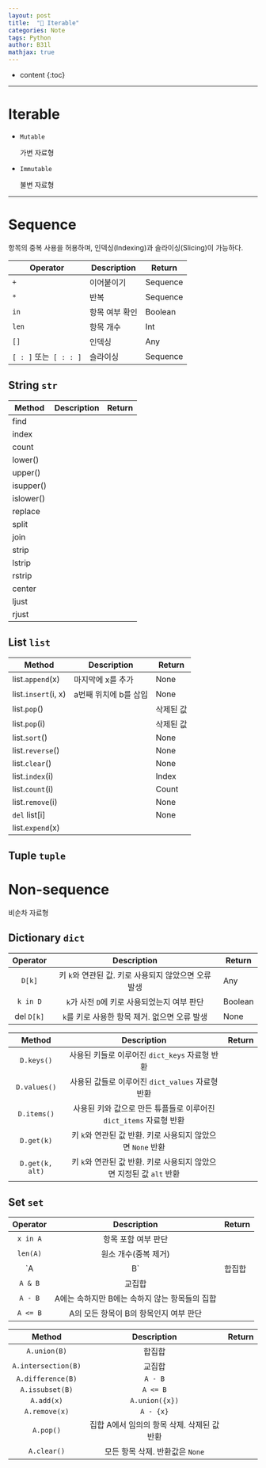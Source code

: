 ```yaml
---
layout: post
title:  "📖 Iterable"
categories: Note
tags: Python
author: B31l
mathjax: true
---
```




* content
{:toc}


---

# Iterable

- `Mutable` 

  가변 자료형

- `Immutable`  

  불변 자료형

---



# Sequence

항목의 중복 사용을 허용하며, 인덱싱(Indexing)과 슬라이싱(Slicing)이 가능하다.

| Operator               | Description    | Return   |
| ---------------------- | -------------- | -------- |
| `+`                    | 이어붙이기     | Sequence |
| `*`                    | 반복           | Sequence |
| `in`                   | 항목 여부 확인 | Boolean  |
| `len`                  | 항목 개수      | Int      |
| `[]`                   | 인덱싱         | Any      |
| `[ : ]` 또는` [ : : ]` | 슬라이싱       | Sequence |



##  String `str`

| Method    | Description | Return |
| --------- | ----------- | ------ |
| find      |             |        |
| index     |             |        |
| count     |             |        |
| lower()   |             |        |
| upper()   |             |        |
| isupper() |             |        |
| islower() |             |        |
| replace   |             |        |
| split     |             |        |
| join      |             |        |
| strip     |             |        |
| lstrip    |             |        |
| rstrip    |             |        |
| center    |             |        |
| ljust     |             |        |
| rjust     |             |        |



## List `list`

| Method              | Description           | Return    |
| ------------------- | --------------------- | --------- |
| list.`append`(x)    | 마지막에 x를 추가     | None      |
| list.`insert`(i, x) | a번째 위치에 b를 삽입 | None      |
| list.`pop`()        |                       | 삭제된 값 |
| list.`pop`(i)       |                       | 삭제된 값 |
| list.`sort`()       |                       | None      |
| list.`reverse`()    |                       | None      |
| list.`clear`()      |                       | None      |
| list.`index`(i)     |                       | Index     |
| list.`count`(i)     |                       | Count     |
| list.`remove`(i)    |                       | None      |
| `del` list[i]       |                       | None      |
| list.`expend`(x)    |                       |           |



## Tuple `tuple`



# Non-sequence

비순차 자료형

## Dictionary `dict`

|  Operator  |                     Description                      | Return  |
| :--------: | :--------------------------------------------------: | ------- |
|   `D[k]`   | 키 `k`와 연관된 값. 키로 사용되지 않았으면 오류 발생 | Any     |
|  `k in D`  |     `k`가 사전 `D`에 키로 사용되었는지 여부 판단     | Boolean |
| del `D[k]` |    `k`를 키로 사용한 항목 제거. 없으면 오류 발생     | None    |

|     Method      |                         Description                          | Return |
| :-------------: | :----------------------------------------------------------: | ------ |
|   `D.keys()`    |        사용된 키들로 이루어진 `dict_keys` 자료형 반환        |        |
|  `D.values()`   |       사용된 값들로 이루어진 `dict_values` 자료형 반환       |        |
|   `D.items()`   | 사용된 키와 값으로 만든 튜플들로 이루어진`dict_items` 자료형 반환 |        |
|   `D.get(k)`    | 키 `k`와 연관된 값 반환. 키로 사용되지 않았으면 `None` 반환  |        |
| `D.get(k, alt)` | 키 `k`와 연관된 값 반환. 키로 사용되지 않았으면 지정된 값 `alt` 반환 |        |

## Set `set`

| Operator |                  Description                   | Return |
| :------: | :--------------------------------------------: | ------ |
| `x in A` |              항목 포함 여부 판단               |        |
| `len(A)` |              원소 개수(중복 제거)              |        |
| `A | B`  |                     합집합                     |        |
| `A & B`  |                     교집합                     |        |
| `A - B`  | A에는 속하지만 B에는 속하지 않는 항목들의 집합 |        |
| `A <= B` |     A의 모든 항목이 B의 항목인지 여부 판단     |        |

|       Method        |                 Description                 | Return |
| :-----------------: | :-----------------------------------------: | ------ |
|    `A.union(B)`     |                   합집합                    |        |
| `A.intersection(B)` |                   교집합                    |        |
|  `A.difference(B)`  |                   `A - B`                   |        |
|   `A.issubset(B)`   |                  `A <= B`                   |        |
|     `A.add(x)`      |               `A.union({x})`                |        |
|    `A.remove(x)`    |                  `A - {x}`                  |        |
|      `A.pop()`      | 집합 A에서 임의의 항목 삭제. 삭제된 값 반환 |        |
|     `A.clear()`     |       모든 항목 삭제. 반환값은 `None`       |        |



